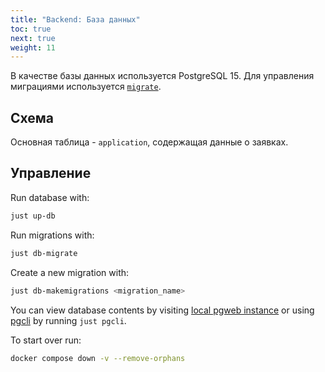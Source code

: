 ```yaml
---
title: "Backend: База данных"
toc: true
next: true
weight: 11
---
```


В качестве базы данных используется PostgreSQL 15. Для управления миграциями используется [`migrate`](https://github.com/golang-migrate/migrate).

## Схема

Основная таблица - `application`, содержащая данные о заявках.

## Управление

Run database with:

```bash
just up-db
```

Run migrations with:

```bash
just db-migrate
```

Create a new migration with:

```bash
just db-makemigrations <migration_name>
```

You can view database contents by visiting [local pgweb instance](http://0.0.0.0:5055/) or using [pgcli](https://www.pgcli.com/) by running `just pgcli`.

To start over run:

```bash
docker compose down -v --remove-orphans
```
